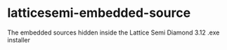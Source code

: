 # latticesemi-embedded-source

The embedded sources hidden inside the Lattice Semi Diamond 3.12 .exe installer

